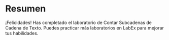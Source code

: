 # Resumen

¡Felicidades! Has completado el laboratorio de Contar Subcadenas de Cadena de Texto. Puedes practicar más laboratorios en LabEx para mejorar tus habilidades.
